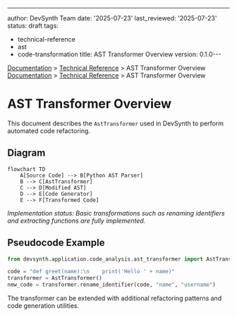 ---
author: DevSynth Team
date: '2025-07-23'
last_reviewed: '2025-07-23'
status: draft
tags:
- technical-reference
- ast
- code-transformation
title: AST Transformer Overview
version: 0.1.0---

<div class="breadcrumbs">
<a href="../index.md">Documentation</a> &gt; <a href="index.md">Technical Reference</a> &gt; AST Transformer Overview
</div>

<div class="breadcrumbs">
<a href="../index.md">Documentation</a> &gt; <a href="index.md">Technical Reference</a> &gt; AST Transformer Overview
</div>

# AST Transformer Overview

This document describes the `AstTransformer` used in DevSynth to perform automated code refactoring.

## Diagram

```mermaid
flowchart TD
    A[Source Code] --> B[Python AST Parser]
    B --> C[AstTransformer]
    C --> D[Modified AST]
    D --> E[Code Generator]
    E --> F[Transformed Code]
```

*Implementation status: Basic transformations such as renaming identifiers and extracting functions are fully implemented.*

## Pseudocode Example

```python
from devsynth.application.code_analysis.ast_transformer import AstTransformer

code = "def greet(name):\n    print('Hello ' + name)"
transformer = AstTransformer()
new_code = transformer.rename_identifier(code, "name", "username")
```

The transformer can be extended with additional refactoring patterns and code generation utilities.
